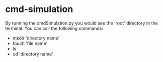 # cmd-simulation

By running the cmdSimulation.py you would see the 'root' directory in the terminal. You can call the following commands: 

* mkdir 'directory name' 
* touch 'file name'
* ls
* cd 'directory name'


